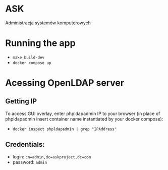 # ASK
Administracja systemów komputerowych
# Running the app
* `make build-dev`
* `docker compose up`

# Acessing OpenLDAP server
## Getting IP
To access GUI overlay, enter phpldapadmin IP to your browser (in place of phpldapadmin insert container name instantiated by your docker compose):
* `docker inspect phpldapadmin | grep "IPAddress"`
## Credentials:
* login: `cn=admin,dc=askproject,dc=com`
* password: `admin`